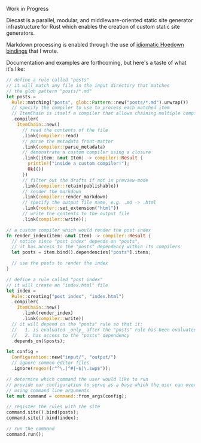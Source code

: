 Work in Progress

Diecast is a parallel, modular, and middleware-oriented static site generator infrastructure for Rust which enables the creation of custom static site generators.

Markdown processing is enabled through the use of [idiomatic Hoedown bindings](https://github.com/blaenk/hoedown) that I wrote.

Documentation and examples are forthcoming, but here's a taste of what it's like:

``` rust
// define a rule called "posts"
// it will match any file in the input directory that matches
// the glob pattern "posts/*.md"
let posts =
  Rule::matching("posts", glob::Pattern::new("posts/*.md").unwrap())
  // specify the compiler to use to process each matched item
  // ItemChain is itself a compiler that allows chaining multiple compilers
  .compiler(
    ItemChain::new()
      // read the contents of the file
      .link(compiler::read)
      // parse the metadata front-matter
      .link(compiler::parse_metadata)
      // demonstrate a custom compiler using a closure
      .link(|item: &mut Item| -> compiler::Result {
        println!("inside a custom compiler!");
        Ok(())
      })
      // filter out the drafts if not in preview-mode
      .link(compiler::retain(publishable))
      // render the markdown
      .link(compiler::render_markdown)
      // specify the output file name, e.g. .md -> .html
      .link(router::set_extension("html"))
      // write the contents to the output file
      .link(compiler::write));

// a custom compiler which would render the post index
fn render_index(item: &mut Item) -> compiler::Result {
  // notice since "post index" depends on "posts",
  // it has access to the "posts" dependency within its compilers
  let posts = item.bind().dependencies["posts"].items;

  // use the posts to render the index
}

// define a rule called "post index"
// it will create an "index.html" file
let index =
  Rule::creating("post index", "index.html")
  .compiler(
    ItemChain::new()
      .link(render_index)
      .link(compiler::write))
  // it will depend on the "posts" rule so that it:
  //   1. is evaluated _only_ after the "posts" rule has been evaluated
  //   2. has access to the "posts" dependency
  .depends_on(&posts);

let config =
  Configuration::new("input/", "output/")
  // ignore common editor files
  .ignore(regex!(r"^\.|^#|~$|\.swp$"));

// determine which command the user would like to run
// provide our configuration to serve as a base which the user can override
// using command line arguments
let mut command = command::from_args(config);

// register the rules with the site
command.site().bind(posts);
command.site().bind(index);

// run the command
command.run();
```

